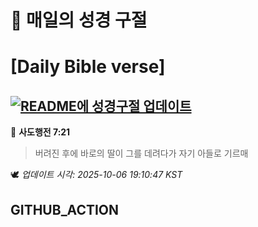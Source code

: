 # 🙏 매일의 성경 구절
# [Daily Bible verse]
## [![README에 성경구절 업데이트](https://github.com/DONGSUKA/first_test/actions/workflows/update-readme-bible.yml/badge.svg)](https://github.com/DONGSUKA/first_test/actions/workflows/update-readme-bible.yml)
<!-- START_BIBLE_VERSE -->
📖 **사도행전 7:21**
> 버려진 후에 바로의 딸이 그를 데려다가 자기 아들로 기르매

🕊️ _업데이트 시각: 2025-10-06 19:10:47 KST_
  <!-- END_BIBLE_VERSE -->
## GITHUB_ACTION
